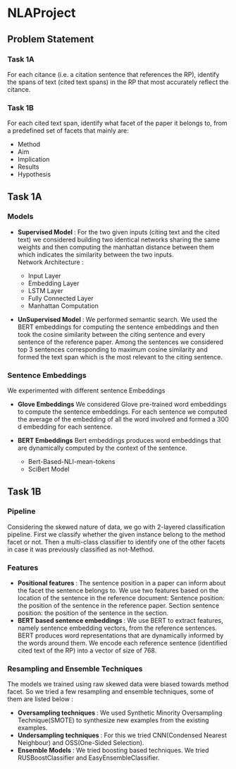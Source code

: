 # NLAProject

## Problem Statement

### Task 1A
For each citance (i.e. a citation sentence that references the RP), identify the
spans of text (cited text spans) in the RP that most accurately reflect the citance.

### Task 1B
For each cited text span, identify what facet of the paper it belongs to, from
a predefined set of facets that mainly are:
* Method
* Aim
* Implication
* Results
* Hypothesis

## Task 1A

### Models
* <b> Supervised Model </b> :  For the two given inputs (citing text and the cited text) we considered building two identical networks sharing the same weights and then computing the manhattan distance between them which indicates the similarity between the two inputs.  
Network Architecture :
  * Input Layer
  * Embedding Layer
  * LSTM Layer
  * Fully Connected Layer
  * Manhattan Computation

* <b> UnSupervised Model </b>  :  We performed  semantic search. We used the BERT embeddings for computing the sentence embeddings and then took the cosine similarity between the citing sentence and every sentence of the reference paper. Among the sentences we considered top 3 sentences corresponding to maximum cosine similarity and formed the text span which is the most relevant to the citing sentence.

### Sentence Embeddings
We experimented with different sentence Embeddings
* <b>Glove Embeddings</b> We considered Glove pre-trained word embeddings to compute the sentence embeddings.
For each sentence we computed the average of the embedding of all the word involved and formed a 300 d embedding for each sentence.

* <b>BERT Embeddings</b> Bert embeddings produces word embeddings  that are dynamically computed by the context of the sentence. 
  * Bert-Based-NLI-mean-tokens 
  * SciBert Model 

## Task 1B

### Pipeline
Considering the skewed nature of data, we go with 2-layered classification pipeline. First we classify whether the given instance belong to the method facet or not. Then a multi-class classifier to identify one of the other facets in case it was previously classified as not-Method.


### Features

* <b> Positional features </b> : The sentence position in a paper can inform about the facet the sentence belongs to. We use two features based on the location of the sentence in the reference document:
Sentence position: the position of the sentence in the reference paper.
Section sentence position: the position of the sentence in the section.
* <b> BERT based sentence embeddings </b>: We use BERT to extract features, namely sentence embedding vectors, from the reference sentences. BERT produces word representations that are dynamically informed by the words around them. We encode each reference sentence (identified cited text of the RP) into a vector of size of 768.

### Resampling and Ensemble Techniques

The models we trained using raw skewed data were biased towards method facet. So we tried a few resampling and ensemble techniques, some of them are listed below :
* <b> Oversampling techniques </b>: We used Synthetic Minority Oversampling Technique(SMOTE) to synthesize new examples from the existing examples.
* <b> Undersampling techniques </b> : For this we tried CNN(Condensed Nearest Neighbour) and OSS(One-Sided Selection).
* <b> Ensemble Models </b> : We tried boosting based techniques. We tried RUSBoostClassifier and EasyEnsembleClassifier.


